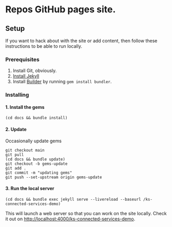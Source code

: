 # Repos GitHub pages site.

## Setup

If you want to hack about with the site or add content, then follow these instructions to be able to run locally.

### Prerequisites

1. Install Git, obviously.
2. [Install Jekyll](https://jekyllrb.com/docs/installation)
3. Install [Builder](https://bundler.io/) by running `gem install bundler`.

### Installing

#### 1. Install the gems

```shell
(cd docs && bundle install)
```

#### 2. Update

Occasionally update gems

```shell
git checkout main
git pull
(cd docs && bundle update)
git checkout -b gems-update
git add .
git commit -m "updating gems"
git push --set-upstream origin gems-update
```

#### 3. Run the local server

```shell
(cd docs && bundle exec jekyll serve --livereload --baseurl /ks-connected-services-demo)
```

This will launch a web server so that you can work on the site locally.
Check it out on [http://localhost:4000/ks-connected-services-demo](http://localhost:4000/ks-connected-services-demo).
